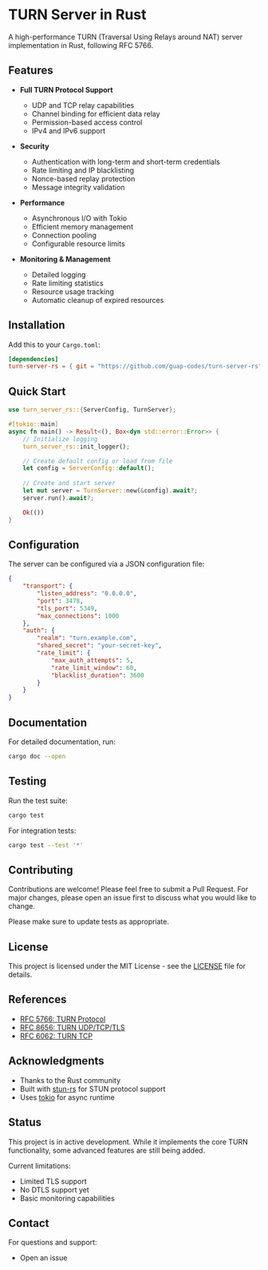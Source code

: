 # TURN Server in Rust

A high-performance TURN (Traversal Using Relays around NAT) server implementation in Rust, following RFC 5766.

## Features

- **Full TURN Protocol Support**
  - UDP and TCP relay capabilities
  - Channel binding for efficient data relay
  - Permission-based access control
  - IPv4 and IPv6 support

- **Security**
  - Authentication with long-term and short-term credentials
  - Rate limiting and IP blacklisting
  - Nonce-based replay protection
  - Message integrity validation

- **Performance**
  - Asynchronous I/O with Tokio
  - Efficient memory management
  - Connection pooling
  - Configurable resource limits

- **Monitoring & Management**
  - Detailed logging
  - Rate limiting statistics
  - Resource usage tracking
  - Automatic cleanup of expired resources

## Installation

Add this to your `Cargo.toml`: 

```toml
[dependencies]
turn-server-rs = { git = "https://github.com/guap-codes/turn-server-rs" }
```

## Quick Start

```rust
use turn_server_rs::{ServerConfig, TurnServer};

#[tokio::main]
async fn main() -> Result<(), Box<dyn std::error::Error>> {
    // Initialize logging
    turn_server_rs::init_logger();

    // Create default config or load from file
    let config = ServerConfig::default();
    
    // Create and start server
    let mut server = TurnServer::new(&config).await?;
    server.run().await?;

    Ok(())
}
```

## Configuration

The server can be configured via a JSON configuration file:

```json
{
    "transport": {
        "listen_address": "0.0.0.0",
        "port": 3478,
        "tls_port": 5349,
        "max_connections": 1000
    },
    "auth": {
        "realm": "turn.example.com",
        "shared_secret": "your-secret-key",
        "rate_limit": {
            "max_auth_attempts": 5,
            "rate_limit_window": 60,
            "blacklist_duration": 3600
        }
    }
}
```

## Documentation

For detailed documentation, run:
```bash
cargo doc --open
```

## Testing

Run the test suite:
```bash
cargo test
```

For integration tests:
```bash
cargo test --test '*'
```

## Contributing

Contributions are welcome! Please feel free to submit a Pull Request. For major changes, please open an issue first to discuss what you would like to change.

Please make sure to update tests as appropriate.

## License

This project is licensed under the MIT License - see the [LICENSE](LICENSE) file for details.

## References

- [RFC 5766: TURN Protocol](https://datatracker.ietf.org/doc/html/rfc5766)
- [RFC 8656: TURN UDP/TCP/TLS](https://datatracker.ietf.org/doc/html/rfc8656)
- [RFC 6062: TURN TCP](https://datatracker.ietf.org/doc/html/rfc6062)

## Acknowledgments

- Thanks to the Rust community
- Built with [stun-rs](https://crates.io/crates/stun-rs) for STUN protocol support
- Uses [tokio](https://tokio.rs/) for async runtime

## Status

This project is in active development. While it implements the core TURN functionality, some advanced features are still being added.

Current limitations:
- Limited TLS support
- No DTLS support yet
- Basic monitoring capabilities

## Contact

For questions and support:
- Open an issue